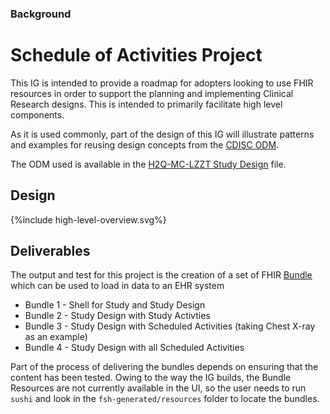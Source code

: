 ### Background

# Schedule of Activities Project

This IG is intended to provide a roadmap for adopters looking to use FHIR resources in order to support the planning and implementing Clinical Research designs.  This is intended to primarily facilitate high level components.

As it is used commonly, part of the design of this IG will illustrate patterns and examples for reusing design concepts from the [CDISC ODM](cdisc-odm.html).

The ODM used is available in the [H2Q-MC-LZZT Study Design](h2q-mc-lzzt.html) file.

## Design
{%include high-level-overview.svg%}

## Deliverables

The output and test for this project is the creation of a set of FHIR [Bundle](http://hl7.org/fhir/bundle.html) which can be used to load in data to an EHR system

* Bundle 1 - Shell for Study and Study Design
* Bundle 2 - Study Design with Study Activties
* Bundle 3 - Study Design with Scheduled Activities (taking Chest X-ray as an example)
* Bundle 4 - Study Design with all Scheduled Activities 

Part of the process of delivering the bundles depends on ensuring that the content has been tested.  Owing to the way the IG builds, the Bundle Resources are not currently available in the UI, so the user needs to run `sushi` and look in the `fsh-generated/resources` folder to locate the bundles.






